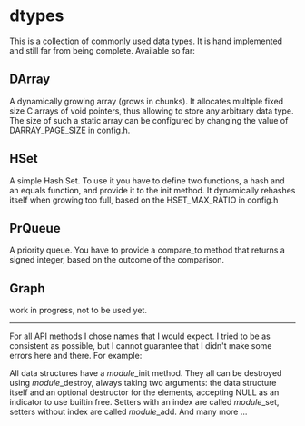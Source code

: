 # dtypes
This is a collection of commonly used data types. It is hand implemented and still far from being complete. Available so far:

## DArray

A dynamically growing array (grows in chunks). It allocates multiple fixed size C arrays of void pointers, thus allowing to store any arbitrary data type. The size of such a static array can be configured by changing the value of DARRAY_PAGE_SIZE in config.h.

## HSet

A simple Hash Set. To use it you have to define two functions, a hash and an equals function, and provide it to the init method. It dynamically rehashes itself when growing too full, based on the HSET_MAX_RATIO in config.h

## PrQueue

A priority queue. You have to provide a compare_to method that returns a signed integer, based on the outcome of the comparison.

## Graph

work in progress, not to be used yet.

----

For all API methods I chose names that I would expect. I tried to be as consistent as possible, but I cannot guarantee that I didn't make some errors here and there. For example:

All data structures have a *module*_init method. They all can be destroyed using *module*_destroy, always taking two arguments: the data structure itself and an optional destructor for the elements, accepting NULL as an indicator to use builtin free. Setters with an index are called *module*_set, setters without index are called *module*_add. And many more ...

